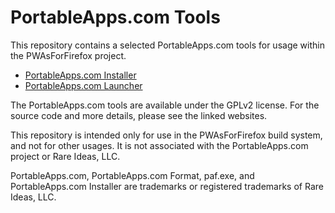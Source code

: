 # PortableApps.com Tools

This repository contains a selected PortableApps.com tools for usage within the PWAsForFirefox project.

* [PortableApps.com Installer](https://portableapps.com/apps/development/portableapps.com_installer)
* [PortableApps.com Launcher](https://portableapps.com/apps/development/portableapps.com_launcher)

The PortableApps.com tools are available under the GPLv2 license.
For the source code and more details, please see the linked websites.

This repository is intended only for use in the PWAsForFirefox build system, and not for other usages.
It is not associated with the PortableApps.com project or Rare Ideas, LLC.

PortableApps.com, PortableApps.com Format, paf.exe, and PortableApps.com Installer are trademarks or registered trademarks of Rare Ideas, LLC.
